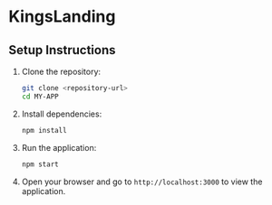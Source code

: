 # KingsLanding

## Setup Instructions

1. Clone the repository:

   ```bash
   git clone <repository-url>
   cd MY-APP
   ```

2. Install dependencies:

   ```bash
   npm install
   ```

3. Run the application:

   ```bash
   npm start
   ```

4. Open your browser and go to `http://localhost:3000` to view the application.
